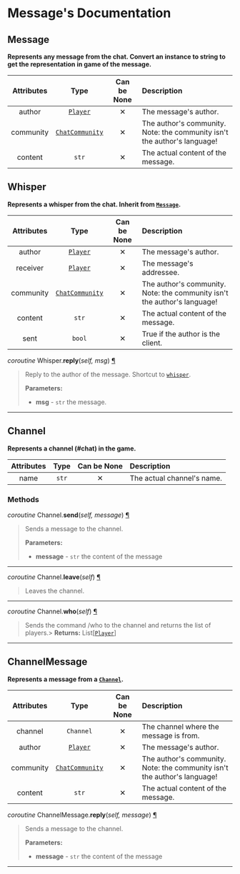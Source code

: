 # Message's Documentation

## Message
**Represents any message from the chat.
Convert an instance to string to get the representation in game of the message.**

| Attributes | Type | Can be None | Description |
| :-: | :-: | :-: | :-- |
| author | [`Player`](Player.md) | ✕ |  The message's author. |
| community | [`ChatCommunity`](Enums.md#ChatCommunity) | ✕ |  The author's community. Note: the community isn't the author's language! |
| content | `str` | ✕ |  The actual content of the message. |

## Whisper
**Represents a whisper from the chat.
Inherit from [`Message`](#Message).**

| Attributes | Type | Can be None | Description |
| :-: | :-: | :-: | :-- |
| author | [`Player`](Player.md) | ✕ |  The message's author. |
| receiver | [`Player`](Player.md) | ✕ |  The message's addressee. |
| community | [`ChatCommunity`](Enums.md#ChatCommunity) | ✕ |  The author's community. Note: the community isn't the author's language! |
| content | `str` | ✕ |  The actual content of the message. |
| sent | `bool` | ✕ |  True if the author is the client. |

_coroutine_ Whisper.**reply**(_self, msg_) <a id="Whisper.reply" href="#Whisper.reply">¶</a>
>
>Reply to the author of the message. Shortcut to [`whisper`](Client.md#Client.whisper).
>
>__Parameters:__
> * **msg** - `str` the message.

---

## Channel
**Represents a channel (#chat) in the game.**

| Attributes | Type | Can be None | Description |
| :-: | :-: | :-: | :-- |
| name | `str` | ✕ |  The actual channel's name. |


### Methods
_coroutine_ Channel.**send**(_self, message_) <a id="Channel.send" href="#Channel.send">¶</a>
>
>Sends a message to the channel.
>
>__Parameters:__
> * **message** - `str` the content of the message

---

_coroutine_ Channel.**leave**(_self_) <a id="Channel.leave" href="#Channel.leave">¶</a>
>
>Leaves the channel.
---

_coroutine_ Channel.**who**(_self_) <a id="Channel.who" href="#Channel.who">¶</a>
>
>Sends the command /who to the channel and returns the list of players.>
>__Returns:__ List[[`Player`](Player.md)]

---

## ChannelMessage
**Represents a message from a [`Channel`](#Channel).**

| Attributes | Type | Can be None | Description |
| :-: | :-: | :-: | :-- |
| channel | `Channel` | ✕ |  The channel where the message is from. |
| author | [`Player`](Player.md) | ✕ |  The message's author. |
| community | [`ChatCommunity`](Enums.md#ChatCommunity) | ✕ |  The author's community. Note: the community isn't the author's language! |
| content | `str` | ✕ |  The actual content of the message. |

_coroutine_ ChannelMessage.**reply**(_self, message_) <a id="ChannelMessage.reply" href="#ChannelMessage.reply">¶</a>
>
>Sends a message to the channel.
>
>__Parameters:__
> * **message** - `str` the content of the message

---

